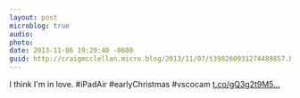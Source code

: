 ```yaml
---
layout: post
microblog: true
audio: 
photo: 
date: 2013-11-06 19:29:40 -0600
guid: http://craigmcclellan.micro.blog/2013/11/07/t398260931274489857.html
---
```

I think I'm in love. #iPadAir #earlyChristmas #vscocam [t.co/gQ3g2t9M5...](http://t.co/gQ3g2t9M52)
